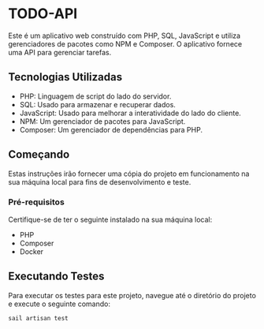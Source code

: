 # TODO-API

Este é um aplicativo web construído com PHP, SQL, JavaScript e utiliza gerenciadores de pacotes como NPM e Composer. O aplicativo fornece uma API para gerenciar tarefas.

## Tecnologias Utilizadas

- PHP: Linguagem de script do lado do servidor.
- SQL: Usado para armazenar e recuperar dados.
- JavaScript: Usado para melhorar a interatividade do lado do cliente.
- NPM: Um gerenciador de pacotes para JavaScript.
- Composer: Um gerenciador de dependências para PHP.

## Começando

Estas instruções irão fornecer uma cópia do projeto em funcionamento na sua máquina local para fins de desenvolvimento e teste.

### Pré-requisitos

Certifique-se de ter o seguinte instalado na sua máquina local:

- PHP
- Composer
- Docker
## Executando Testes

Para executar os testes para este projeto, navegue até o diretório do projeto e execute o seguinte comando:

```bash
sail artisan test
```
